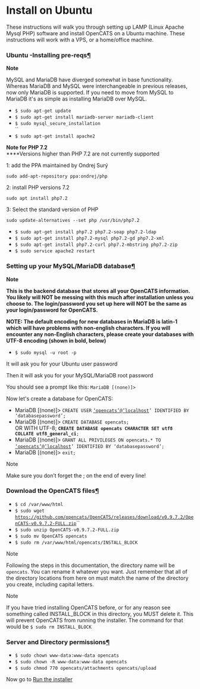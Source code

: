 # Install on Ubuntu

These instructions will walk you through setting up LAMP (Linux Apache Mysql PHP) software and install OpenCATS on a Ubuntu  machine. These instructions will work with a VPS, or a home/office machine.

### Ubuntu -Installing pre-reqs[¶](broken-reference)

**Note**

MySQL and MariaDB have diverged somewhat in base functionality. Whereas MariaDB and MySQL were interchangeable in previous releases, now only MariaDB is supported. If you need to move from MySQL to MariaDB it's as simple as installing MariaDB over MySQL.&#x20;

* `$ sudo apt-get update`
* `$ sudo apt-get install mariadb-server mariadb-client`
* `$ sudo mysql_secure_installation`\
  ``
* `$ sudo apt-get install apache2`

**Note for PHP 7.2**\
****Versions higher than PHP 7.2 are not currently supported



1: add the PPA maintained by Ondrej Surý

```
sudo add-apt-repository ppa:ondrej/php
```

2: install PHP versions 7.2

```
sudo apt install php7.2
```

3: Select the standard version of PHP

```
sudo update-alternatives --set php /usr/bin/php7.2
```

* `$ sudo apt-get install php7.2 php7.2-soap php7.2-ldap`
* `$ sudo apt-get install php7.2-mysql php7.2-gd php7.2-xml`
* `$ sudo apt-get install php7.2-curl php7.2-mbstring php7.2-zip`
* `$ sudo service apache2 restart`

### Setting up your MySQL/MariaDB database[¶](broken-reference)

**Note**

**This is the backend database that stores all your OpenCATS information. You likely will NOT be messing with this much after installation unless you choose to. The login/password you set up here will NOT be the same as your login/password for OpenCATS.**

**NOTE: The default encoding for new databases in MariaDB is latin-1 which will have problems with non-english characters. If you will encounter any non-English characters, please create your databases with UTF-8 encoding (shown in bold, below)**

* `$ sudo mysql -u root -p`

It will ask you for your Ubuntu user password

Then it will ask you for your MySQL/MariaDB root password

You should see a prompt like this: `MariaDB [(none)]>`

Now let's create a database for OpenCATS:
* MariaDB \[(none)]> `CREATE USER` [`‘opencats’@’localhost`](mailto:'opencats'%40'localhost)`’ IDENTIFIED BY ‘databasepassword’;`
* MariaDB \[(none)]> `CREATE DATABASE opencats;`\
  OR WITH UTF-8; **`CREATE DATABASE opencats CHARACTER SET utf8 COLLATE utf8_general_ci`**`;`&#x20;
* MariaDB \[(none)]> `GRANT ALL PRIVILEGES ON opencats.* TO` [`‘opencats’@’localhost`](mailto:'opencats'%40'localhost)`’ IDENTIFIED BY ‘databasepassword’;`
* MariaDB \[(none)]> `exit;`

Note

Make sure you don’t forget the ; on the end of every line!

### Download the OpenCATS files[¶](broken-reference)

* `$ cd /var/www/html`
* `$ sudo wget` [`https://github.com/opencats/OpenCATS/releases/download/v0.9.7.2/OpenCATS-v0.9.7.2-FULL.zip`](https://github.com/opencats/OpenCATS/releases/download/v0.9.7.2/OpenCATS-v0.9.7.2-FULL.zip)``
* `$ sudo unzip OpenCATS-v0.9.7.2-FULL.zip`
* `$ sudo mv OpenCATS opencats`
* `$ sudo rm /var/www/html/opencats/INSTALL_BLOCK`

Note

Following the steps in this documentation, the directory name will be `opencats`. You can rename it whatever you want. Just remember that all of the directory locations from here on must match the name of the directory you create, including capital letters.

Note

If you have tried installing OpenCATS before, or for any reason see something called INSTALL\_BLOCK in this directory, you MUST delete it. This will prevent OpenCATS from running the installer. The command for that would be `$ sudo rm INSTALL_BLOCK`

### Server and Directory permissions[¶](broken-reference)

* `$ sudo chown www-data:www-data opencats`
* `$ sudo chown -R www-data:www-data opencats`
* `$ sudo chmod 770 opencats/attachments opencats/upload`

Now go to [Run the installer](run-the-installer.md)
